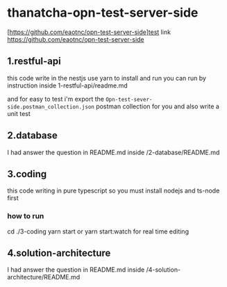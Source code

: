 # thanatcha-opn-test-server-side

[https://github.com/eaotnc/opn-test-server-side]test link https://github.com/eaotnc/opn-test-server-side 

## 1.restful-api

this code write in the nestjs use yarn to install and run you can run by
instruction inside 1-restful-api/readme.md

and for easy to test i'm export the
`Opn-test-sever-side.postman_collection.json`
postman collection for you and also write a unit test

## 2.database

I had answer the question in README.md inside
/2-database/README.md

## 3.coding

this code writing in pure typescript so you must install nodejs and ts-node first

### how to run

cd ./3-coding yarn start or yarn start:watch for real time editing

## 4.solution-architecture

I had answer the question in README.md inside
/4-solution-architecture/README.md
